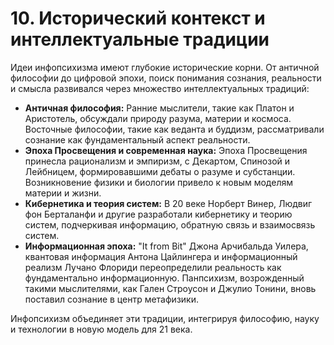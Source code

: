 # 10. Исторический контекст и интеллектуальные традиции

Идеи инфопсихизма имеют глубокие исторические корни. От античной философии до цифровой эпохи, поиск понимания сознания, реальности и смысла развивался через множество интеллектуальных традиций:

- **Античная философия:** Ранние мыслители, такие как Платон и Аристотель, обсуждали природу разума, материи и космоса. Восточные философии, такие как веданта и буддизм, рассматривали сознание как фундаментальный аспект реальности.
- **Эпоха Просвещения и современная наука:** Эпоха Просвещения принесла рационализм и эмпиризм, с Декартом, Спинозой и Лейбницем, формировавшими дебаты о разуме и субстанции. Возникновение физики и биологии привело к новым моделям материи и жизни.
- **Кибернетика и теория систем:** В 20 веке Норберт Винер, Людвиг фон Берталанфи и другие разработали кибернетику и теорию систем, подчеркивая информацию, обратную связь и взаимосвязь систем.
- **Информационная эпоха:** "It from Bit" Джона Арчибальда Уилера, квантовая информация Антона Цайлингера и информационный реализм Лучано Флориди переопределили реальность как фундаментально информационную. Панпсихизм, возрожденный такими мыслителями, как Гален Строусон и Джулио Тонини, вновь поставил сознание в центр метафизики.

Инфопсихизм объединяет эти традиции, интегрируя философию, науку и технологии в новую модель для 21 века.
